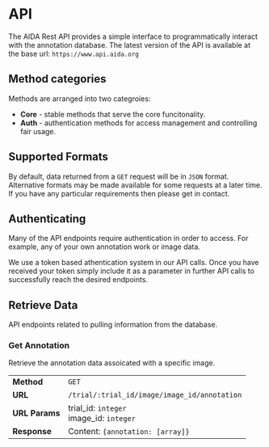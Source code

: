 # API

The AIDA Rest API provides a simple interface to programmatically interact with
the annotation database. The latest version of the API is available at the base url:
`https://www.api.aida.org`

## Method categories

Methods are arranged into two categroies:

- **Core** - stable methods that serve the core funcitonality.
- **Auth** - authentication methods for access management and controlling fair usage.

## Supported Formats

By default, data returned from a `GET` request will be in `JSON`
format. Alternative formats may be made available for some requests at a later
time. If you have any particular requirements then please get in contact.

## Authenticating

Many of the API endpoints require authentication in order to access. For example,
any of your own annotation work or image data.

We use a token based athentication system in our API calls. Once you have
received your token simply include it as a parameter in further API calls to
successfully reach the desired endpoints.

## Retrieve Data

API endpoints related to pulling information from the database.

### Get Annotation

Retrieve the annotation data assoicated with a specific image.

|                 |                                                            |
| :---------------|:-----------------------------------------------------------|
| **Method**      | `GET`                                                      |
| **URL**         | `/trial/:trial_id/image/image_id/annotation`               |
| **URL Params**  | trial_id: `integer`  <br/> image_id: `integer`             |
| **Response**    | Content: `{annotation: [array]}`                           |
